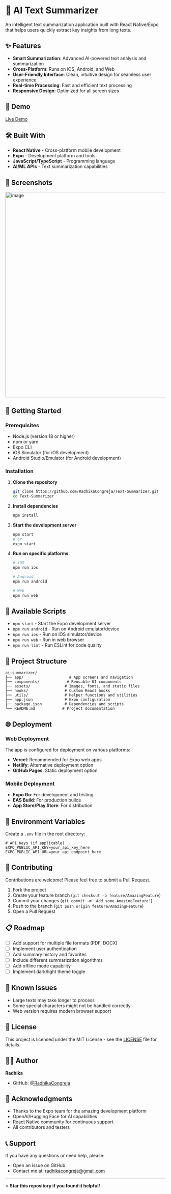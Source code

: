 # 🤖 AI Text Summarizer

An intelligent text summarization application built with React Native/Expo that helps users quickly extract key insights from long texts.

## ✨ Features

- **Smart Summarization**: Advanced AI-powered text analysis and summarization
- **Cross-Platform**: Runs on iOS, Android, and Web
- **User-Friendly Interface**: Clean, intuitive design for seamless user experience
- **Real-time Processing**: Fast and efficient text processing
- **Responsive Design**: Optimized for all screen sizes

## 🚀 Demo

[Live Demo](https://textsummarizer-seven.vercel.app/) 


## 🛠️ Built With

- **React Native** - Cross-platform mobile development
- **Expo** - Development platform and tools
- **JavaScript/TypeScript** - Programming language
- **AI/ML APIs** - Text summarization capabilities

## 📱 Screenshots

<img width="1361" height="645" alt="image" src="https://github.com/user-attachments/assets/0c71ec1f-3a51-4a80-bc8d-c5415889ddf1" />


## 🏁 Getting Started

### Prerequisites

- Node.js (version 18 or higher)
- npm or yarn
- Expo CLI
- iOS Simulator (for iOS development)
- Android Studio/Emulator (for Android development)

### Installation

1. **Clone the repository**
   ```bash
   git clone https://github.com/RadhikaCongreja/Text-Summarizer.git
   cd Text-Summarizer
   ```

2. **Install dependencies**
   ```bash
   npm install
   ```

3. **Start the development server**
   ```bash
   npm start
   # or
   expo start
   ```

4. **Run on specific platforms**
   ```bash
   # iOS
   npm run ios
   
   # Android
   npm run android
   
   # Web
   npm run web
   ```

## 🔧 Available Scripts

- `npm start` - Start the Expo development server
- `npm run android` - Run on Android emulator/device
- `npm run ios` - Run on iOS simulator/device
- `npm run web` - Run in web browser
- `npm run lint` - Run ESLint for code quality

## 📁 Project Structure

```
ai-summarizer/
├── app/                    # App screens and navigation
├── components/            # Reusable UI components
├── assets/               # Images, fonts, and static files
├── hooks/                # Custom React hooks
├── utils/                # Helper functions and utilities
├── app.json              # Expo configuration
├── package.json          # Dependencies and scripts
└── README.md            # Project documentation
```

## 🌐 Deployment

### Web Deployment
The app is configured for deployment on various platforms:

- **Vercel**: Recommended for Expo web apps
- **Netlify**: Alternative deployment option
- **GitHub Pages**: Static deployment option

### Mobile Deployment
- **Expo Go**: For development and testing
- **EAS Build**: For production builds
- **App Store/Play Store**: For distribution

## 🔑 Environment Variables

Create a `.env` file in the root directory:

```env
# API Keys (if applicable)
EXPO_PUBLIC_API_KEY=your_api_key_here
EXPO_PUBLIC_API_URL=your_api_endpoint_here
```

## 🤝 Contributing

Contributions are welcome! Please feel free to submit a Pull Request.

1. Fork the project
2. Create your feature branch (`git checkout -b feature/AmazingFeature`)
3. Commit your changes (`git commit -m 'Add some AmazingFeature'`)
4. Push to the branch (`git push origin feature/AmazingFeature`)
5. Open a Pull Request

## 📋 Roadmap

- [ ] Add support for multiple file formats (PDF, DOCX)
- [ ] Implement user authentication
- [ ] Add summary history and favorites
- [ ] Include different summarization algorithms
- [ ] Add offline mode capability
- [ ] Implement dark/light theme toggle

## 🐛 Known Issues

- Large texts may take longer to process
- Some special characters might not be handled correctly
- Web version requires modern browser support

## 📄 License

This project is licensed under the MIT License - see the [LICENSE](LICENSE) file for details.

## 👨‍💻 Author

**Radhika**
- GitHub: [@RadhikaCongreja](https://github.com/RadhikaCongreja)

## 🙏 Acknowledgments

- Thanks to the Expo team for the amazing development platform
- OpenAI/Hugging Face for AI capabilities
- React Native community for continuous support
- All contributors and testers

## 📞 Support

If you have any questions or need help, please:
- Open an issue on GitHub
- Contact me at: radhikacongreja@gmail.com

---

⭐ **Star this repository if you found it helpful!**
